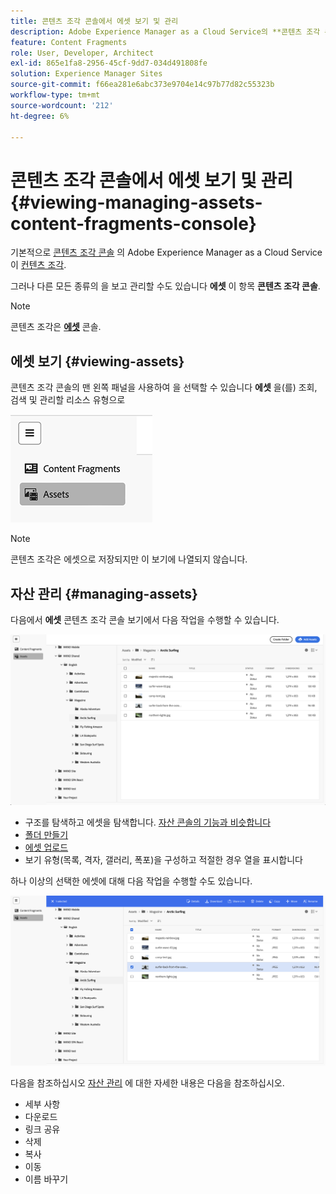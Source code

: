 ```yaml
---
title: 콘텐츠 조각 콘솔에서 에셋 보기 및 관리
description: Adobe Experience Manager as a Cloud Service의 **콘텐츠 조각 콘솔**에서 에셋을 보고 관리하는 방법을 알아봅니다.
feature: Content Fragments
role: User, Developer, Architect
exl-id: 865e1fa8-2956-45cf-9dd7-034d491808fe
solution: Experience Manager Sites
source-git-commit: f66ea281e6abc373e9704e14c97b77d82c55323b
workflow-type: tm+mt
source-wordcount: '212'
ht-degree: 6%

---
```


# 콘텐츠 조각 콘솔에서 에셋 보기 및 관리 {#viewing-managing-assets-content-fragments-console}

기본적으로 [콘텐츠 조각 콘솔](/help/sites-cloud/administering/content-fragments/managing.md#content-fragments-console) 의 Adobe Experience Manager as a Cloud Service이 [컨텐츠 조각](/help/sites-cloud/administering/content-fragments/overview.md).

그러나 다른 모든 종류의 을 보고 관리할 수도 있습니다 **에셋** 이 항목 **콘텐츠 조각 콘솔**.

>[!NOTE]
>
>콘텐츠 조각은 **[에셋](/help/assets/overview.md)** 콘솔.

## 에셋 보기 {#viewing-assets}

콘텐츠 조각 콘솔의 맨 왼쪽 패널을 사용하여 을 선택할 수 있습니다  **에셋** 을(를) 조회, 검색 및 관리할 리소스 유형으로

![콘텐츠 조각 콘솔 - 탐색](/help/sites-cloud/administering/content-fragments/assets/cf-console-assets-navigation.png)

>[!NOTE]
>
>콘텐츠 조각은 에셋으로 저장되지만 이 보기에 나열되지 않습니다.

## 자산 관리 {#managing-assets}

다음에서 **에셋** 콘텐츠 조각 콘솔 보기에서 다음 작업을 수행할 수 있습니다.

![콘텐츠 조각 콘솔 - 에셋 찾아보기](/help/sites-cloud/administering/content-fragments/assets/cf-console-assets-browse.png)

* 구조를 탐색하고 에셋을 탐색합니다. [자산 콘솔의 기능과 비슷합니다](/help/assets/navigate-assets-view.md)
* [폴더 만들기](/help/assets/manage-digital-assets.md#creating-folders)
* [에셋 업로드](/help/assets/add-delete-assets-view.md)
* 보기 유형(목록, 격자, 갤러리, 폭포)을 구성하고 적절한 경우 열을 표시합니다

하나 이상의 선택한 에셋에 대해 다음 작업을 수행할 수도 있습니다.

![콘텐츠 조각 콘솔 - 선택한 에셋에 대한 작업](/help/sites-cloud/administering/content-fragments/assets/cf-console-assets-actions.png)

다음을 참조하십시오 [자산 관리](/help/assets/manage-organize-assets-view.md) 에 대한 자세한 내용은 다음을 참조하십시오.

* 세부 사항
* 다운로드
* 링크 공유
* 삭제
* 복사
* 이동
* 이름 바꾸기
